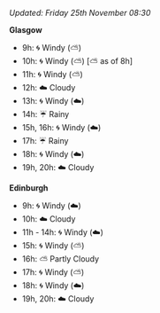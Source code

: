 *Updated: Friday 25th November 08:30*

**Glasgow**

* 9h: :cyclone: Windy (:partly_sunny:)
* 10h: :cyclone: Windy (:partly_sunny:) [:partly_sunny: as of 8h]
* 11h: :cyclone: Windy (:partly_sunny:)
* 12h: :cloud: Cloudy
* 13h: :cyclone: Windy (:cloud:)
* 14h: :umbrella: Rainy
* 15h, 16h: :cyclone: Windy (:cloud:)
* 17h: :umbrella: Rainy
* 18h: :cyclone: Windy (:cloud:)
* 19h, 20h: :cloud: Cloudy

**Edinburgh**

* 9h: :cyclone: Windy (:cloud:)
* 10h: :cloud: Cloudy
* 11h - 14h: :cyclone: Windy (:cloud:)
* 15h: :cyclone: Windy (:partly_sunny:)
* 16h: :partly_sunny: Partly Cloudy
* 17h: :cyclone: Windy (:partly_sunny:)
* 18h: :cyclone: Windy (:cloud:)
* 19h, 20h: :cloud: Cloudy
